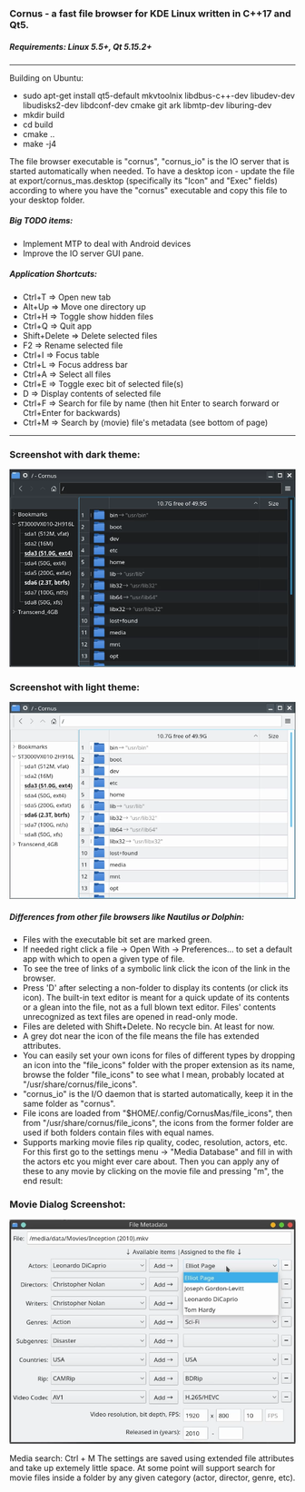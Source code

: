### Cornus - a fast file browser for KDE Linux written in C++17 and Qt5.

##### Requirements: Linux 5.5+, Qt 5.15.2+
---
Building on Ubuntu:
* sudo apt-get install qt5-default mkvtoolnix libdbus-c++-dev libudev-dev libudisks2-dev libdconf-dev cmake git ark libmtp-dev liburing-dev
* mkdir build
* cd build
* cmake ..
* make -j4

The file browser executable is "cornus", "cornus_io" is the IO server that is started automatically when needed.
To have a desktop icon - update the file at export/cornus_mas.desktop (specifically its "Icon" and "Exec" fields) according to where you have the "cornus" executable and copy this file to your desktop folder.

##### Big TODO items:
* Implement MTP to deal with Android devices
* Improve the IO server GUI pane.

##### Application Shortcuts:
* Ctrl+T => Open new tab
* Alt+Up => Move one directory up
* Ctrl+H => Toggle show hidden files
* Ctrl+Q => Quit app
* Shift+Delete => Delete selected files
* F2 => Rename selected file
* Ctrl+I => Focus table
* Ctrl+L => Focus address bar
* Ctrl+A => Select all files
* Ctrl+E => Toggle exec bit of selected file(s)
* D => Display contents of selected file
* Ctrl+F => Search for file by name (then hit Enter to search forward or Ctrl+Enter for backwards)
* Ctrl+M => Search by (movie) file's metadata (see bottom of page)

---
### Screenshot with dark theme:
![](resources/Screenshot_dark.webp)

### Screenshot with light theme:
![](resources/Screenshot_light.webp)


##### Differences from other file browsers like Nautilus or Dolphin:
* Files with the executable bit set are marked green.
* If needed right click a file -> Open With -> Preferences... to set a default app with which to open a given type of file.
* To see the tree of links of a symbolic link click the icon of the link in the browser.
* Press 'D' after selecting a non-folder to display its contents (or click its icon). The built-in text editor is meant for a quick update of its contents or a glean into the file, not as a full blown text editor. Files' contents unrecognized as text files are opened in read-only mode.
* Files are deleted with Shift+Delete. No recycle bin. At least for now.
* A grey dot near the icon of the file means the file has extended attributes.
*  You can easily set your own icons for files of different types by dropping an icon into the "file_icons" folder with the proper extension as its name, browse the folder "file_icons" to see what I mean, probably located at "/usr/share/cornus/file_icons".
* "cornus_io" is the I/O daemon that is started automatically, keep it in the same folder as "cornus".
* File icons are loaded from "$HOME/.config/CornusMas/file_icons", then from "/usr/share/cornus/file_icons", the icons from the former folder are used if both folders contain files with equal names.
* Supports marking movie files rip quality, codec, resolution, actors, etc.
For this first go to the settings menu -> "Media Database" and fill in with the actors etc you might ever care about. Then you can apply any of these to any movie by clicking on the movie file and pressing "m", the end result:
### Movie Dialog Screenshot:

![](resources/movie_file_attributes.webp)

Media search: Ctrl + M
The settings are saved using extended file attributes and take up extemely little space.
At some point will support search for movie files inside a folder by any given category (actor, director, genre, etc).
